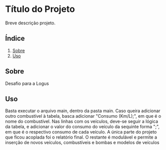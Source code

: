 # Título do Projeto

Breve descrição projeto.

## Índice

1. [Sobre](#sobre)
2. [Uso](#uso)


## Sobre

Desafio para a Logus

## Uso

Basta executar o arquivo main, dentro da pasta main. Caso queira adicionar outro combustível à tabela, basca adicionar "Consumo <INSERIR NOME COMBUSTIVEL> (Km/L);", em que <INSERIR NOME COMBUSTIVEL> é o nome do combustível.
Nas linhas com os veículos, deve-se seguir a lógica da tabela, e adicionar o valor do consumo do veículo da sequinte forma "<INSERIR VALOR CONSUMO>;", em que <INSERIR VALOR CONSUMO> é o respectivo consumo de cada veículo.
A única parte do projeto que ficou acoplada foi o relatório final. O restante é modulável e permite a inserção de novos veículos, combustíveis e bombas e modelos de veículos

